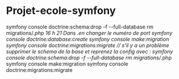 # Projet-ecole-symfony
symfony console doctrine:schema:drop -f --full-database
 rm migrations/*.php
16 h 21
Dans .en changer le numéro de port
symfony console doctrine:database:create
symfony console make:migration
symfony console doctrine:migrations:migrate
// s'il y a un problème supprimer le schema de la base et reprenez la config avec  :
symfony console doctrine:schema:drop -f --full-database
 rm migrations/*.php
symfony console make:migration
symfony console doctrine:migrations:migrate

